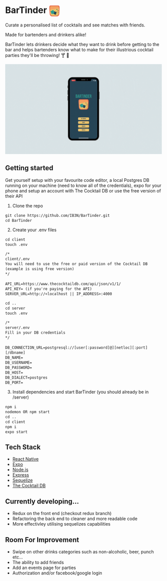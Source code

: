<h1>
BarTinder
<img src="./client/assets/tumblerSmall1.png" align="center" width="35" height="35">
</h1>

Curate a personalised list of cocktails and see matches with friends.

Made for bartenders and drinkers alike!

BarTinder lets drinkers decide what they want to drink before getting to the bar and helps bartenders know what to make for their illustrious cocktail parties they'll be throwing! 🍸 🥃

<p align="center">
  <img src="./client/assets/BarTinder2.gif"/>
</p>

## Getting started

Get yourself setup with your favourite code editor, a local Postgres DB running on your machine (need to know all of the credentials), expo for your phone and setup an account with The Cocktail DB or use the free version of their API

1. Clone the repo

```
git clone https://github.com/IB3N/BarTinder.git
cd BarTinder
```

2. Create your .env files

```
cd client
touch .env
```

```
/*
client/.env
You will need to use the free or paid version of the Cocktail DB (example is using free version)
*/

API_URL=https://www.thecocktaildb.com/api/json/v1/1/
API_KEY= (if you're paying for the API)
SERVER_URL=http://<localhost || IP_ADDRESS>:4000
```

```
cd ..
cd server
touch .env
```

```
/*
server/.env
Fill in your DB credentials
*/

DB_CONNECTION_URL=postgresql://[user[:password]@][netloc][:port][/dbname]
DB_NAME=
DB_USERNAME=
DB_PASSWORD=
DB_HOST=
DB_DIALECT=postgres
DB_PORT=
```

3. Install dependencies and start BarTinder (you should already be in /server)

```
npm i
nodemon OR npm start
cd ..
cd client
npm i
expo start
```

## Tech Stack

- [React Native](https://reactnative.dev/)
- [Expo](https://expo.io/)
- [Node.js](https://nodejs.org/)
- [Express](https://expressjs.com)
- [Sequelize](https://sequelize.org/)
- [The Cocktail DB](https://www.thecocktaildb.com/api.php)

## Currently developing...

- Redux on the front end (checkout redux branch)
- Refactoring the back end to cleaner and more readable code
- More effectivley utilising sequelizes capabilities

## Room For Improvement

- Swipe on other drinks categories such as non-alcoholic, beer, punch etc...
- The ability to add friends
- Add an events page for parties
- Authorization and/or facebook/google login

